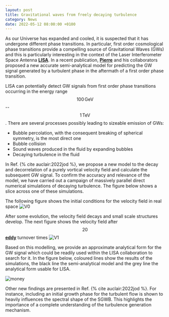 ```yaml
---
layout: post
title: Gravitational waves from freely decaying turbulence
category: News
date: 2022-05-12 08:00:00 +0100
---
```


As our Universe has expanded and cooled, it is suspected that it has
undergone different phase transitions. In particular, first order
cosmological phase transitions provide a compelling source of
Gravitational Waves (GWs) and this is particularly interesting in the
context of the Laser Interferometer Space Antenna
[**LISA**](https://en.wikipedia.org/wiki/Laser_Interferometer_Space_Antenna). In
a recent publication, [**Pierre**](/members/auclair.html) and his
collaborators proposed a new accurate semi-analytical model for
predicting the GW signal generated by a turbulent phase in the
aftermath of a first order phase transition.

LISA can potentially detect GW signals from first order phase transitions occurring
in the energy range $$100\,\mathrm{GeV}$$ -- $$1 \,
\mathrm{TeV}$$. There are several processes possibly leading to
sizeable emission of GWs:

- Bubble percolation, with the consequent breaking of spherical symmetry, is the most direct one
- Bubble collision
- Sound waves produced in the fluid by expanding bubbles
- Decaying turbulence in the fluid

In Ref. {% cite auclair:2022jod %}, we propose a new model to the decay and
decorrelation of a purely vortical velocity field and calculate the
subsequent GW signal. To confirm the accuracy and relevance of the
model, we have carried out a campaign of massively parallel direct
numerical simulations of decaying turbulence. The figure below shows
a slice across one of these simulations.

The following figure shows the initial conditions for the velocity
field in real space
![V0]({{site.baseurl}}/assets/images/2205.02588/V_0000.png)

After some evolution, the velocity field decays and small scale
structures develop. The next figure shows the velocity field
after $$20$$
[**eddy**](https://en.wikipedia.org/wiki/Eddy_(fluid_dynamics))
turnover times
![V1]({{site.baseurl}}/assets/images/2205.02588/V_0001.png)

Based on this modelling, we provide an approximate analytical form for
the GW signal which could be readily used within the LISA
collaboration to search for it. In the figure below, coloured lines
show the results of the simulations, the black line the
semi-analytical model and the grey line the analytical form usable for
LISA.

![money]({{site.baseurl}}/assets/images/2205.02588/money_plot.png)

Other new findings are presented in Ref. {% cite auclair:2022jod
%}. For instance, including an initial growth phase for the turbulent
flow is shown to heavily influences the spectral shape of the
SGWB. This highlights the importance of a complete understanding of
the turbulence generation mechanism.